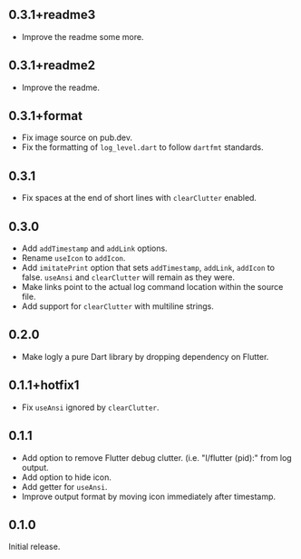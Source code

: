 ## 0.3.1+readme3

 * Improve the readme some more.

## 0.3.1+readme2

 * Improve the readme.

## 0.3.1+format

 * Fix image source on pub.dev.
 * Fix the formatting of `log_level.dart` to follow `dartfmt` standards.

## 0.3.1

 * Fix spaces at the end of short lines with `clearClutter` enabled.

## 0.3.0

 * Add `addTimestamp` and `addLink` options.
 * Rename `useIcon` to `addIcon`.
 * Add `imitatePrint` option that sets `addTimestamp`, `addLink`,
   `addIcon` to false. `useAnsi` and `clearClutter` will remain as they
   were.
 * Make links point to the actual log command location within the
   source file.
 * Add support for `clearClutter` with multiline strings.

## 0.2.0

 * Make logly a pure Dart library by dropping dependency on Flutter.

## 0.1.1+hotfix1

 * Fix `useAnsi` ignored by `clearClutter`.

## 0.1.1

 * Add option to remove Flutter debug clutter. (i.e. "I/flutter (pid):"
   from log output.
 * Add option to hide icon.
 * Add getter for `useAnsi`.
 * Improve output format by moving icon immediately after timestamp.

## 0.1.0

Initial release.
